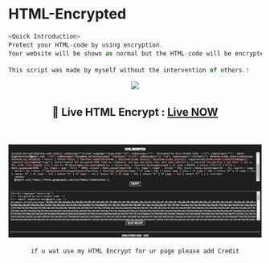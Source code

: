 # HTML-Encrypted
```js
<Quick Introduction>
Protect your HTML-code by using encryption.
Your website will be shown as normal but the HTML-code will be encrypted by Javascript.

This script was made by myself without the intervention of others.!
```
<center><img src="https://discord.c99.nl/widget/theme-2/447411230098063362.png">
<h2>📣 Live HTML Encrypt : <a href="https://penucuricode.github.io/HTML-Encrypt.github.io/">Live NOW</a></h2>
<br><br>
<img src="https://github.com/SourCode-Z/HTML-Encrypted/blob/main/img/encryt.jpg">
<br>

`if u wat use my HTML Encrypt for ur page please add Credit`
